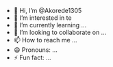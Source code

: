 - 👋 Hi, I’m @Akorede1305
- 👀 I’m interested in te
- 🌱 I’m currently learning ...
- 💞️ I’m looking to collaborate on ...
- 📫 How to reach me ...
- 😄 Pronouns: ...
- ⚡ Fun fact: ...
